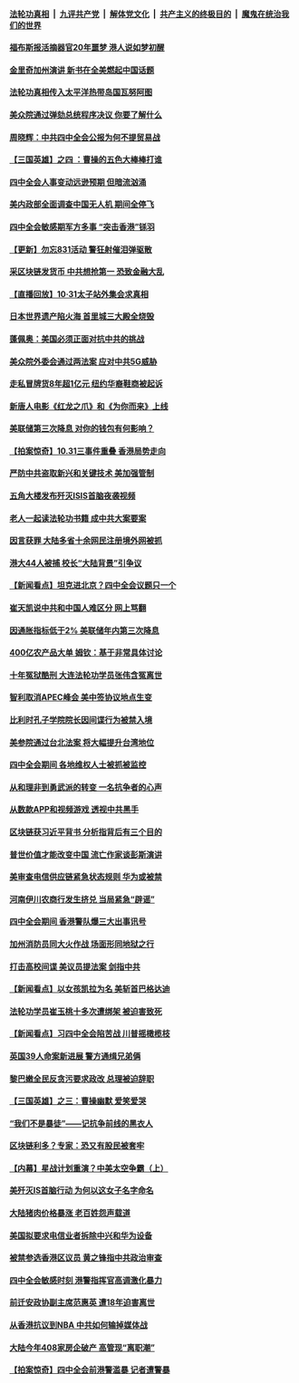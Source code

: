 ####  [法轮功真相](../../../../basic/blob/master/README.md?t=11010026) &nbsp;|&nbsp; [九评共产党](../../../../9ping.md/blob/master/README.md?t=11010026) &nbsp;|&nbsp; [解体党文化](../../../../jtdwh.md/blob/master/README.md?t=11010026)  &nbsp;|&nbsp; [共产主义的终极目的](../../../../gczydzjmd.md/blob/master/README.md?t=11010026) &nbsp;|&nbsp; [魔鬼在统治我们的世界](../../../../mgztzwmdsj.md/blob/master/README.md?t=11010026) 

#### [福布斯报活摘器官20年噩梦 港人说如梦初醒](../pages/nf4514/n11625746.md?t=11010026) 

#### [金里奇加州演讲 新书在全美燃起中国话题](../pages/nf4514/n11625392.md?t=11010026) 

#### [法轮功真相传入太平洋热带岛国瓦努阿图](../pages/nf4514/n11625277.md?t=11010026) 

#### [美众院通过弹劾总统程序决议 你要了解什么](../pages/nf4514/n11625117.md?t=11010026) 

#### [周晓辉：中共四中全会公报为何不提贸易战](../pages/nf4514/n11625258.md?t=11010026) 

#### [【三国英雄】之四 ：曹操的五色大棒棒打谁](../pages/nf4514/n11622424.md?t=11010026) 

#### [四中全会人事变动远逊预期 但暗流汹涌](../pages/nf4514/n11624775.md?t=11010026) 

#### [美内政部全面调查中国无人机 期间全停飞](../pages/nf4514/n11625006.md?t=11010026) 

#### [四中全会敏感期军方多事 “突击香港”铩羽](../pages/nf4514/n11624978.md?t=11010026) 

#### [【更新】勿忘831活动 警狂射催泪弹驱散](../pages/nf4514/n11624549.md?t=11010026) 

#### [采区块链发货币 中共想抢第一 恐致金融大乱](../pages/nf4514/n11624715.md?t=11010026) 

#### [【直播回放】10·31太子站外集会求真相](../pages/nf4514/n11623245.md?t=11010026) 

#### [日本世界遗产陷火海 首里城三大殿全烧毁](../pages/nf4514/n11624622.md?t=11010026) 

#### [蓬佩奥：美国必须正面对抗中共的挑战](../pages/nf4514/n11624518.md?t=11010026) 

#### [美众院外委会通过两法案 应对中共5G威胁](../pages/nf4514/n11624448.md?t=11010026) 

#### [走私冒牌货8年超1亿元 纽约华裔鞋商被起诉](../pages/nf4514/n11623939.md?t=11010026) 

#### [新唐人电影《红龙之爪》和《为你而来》上线](../pages/nf4514/n11623313.md?t=11010026) 

#### [美联储第三次降息 对你的钱包有何影响？](../pages/nf4514/n11623402.md?t=11010026) 

#### [【拍案惊奇】10.31三事件重叠 香港局势走向](../pages/nf4514/n11623690.md?t=11010026) 

#### [严防中共盗取新兴和关键技术 美加强管制](../pages/nf4514/n11623285.md?t=11010026) 

#### [五角大楼发布歼灭ISIS首脑夜袭视频](../pages/nf4514/n11623560.md?t=11010026) 

#### [老人一起读法轮功书籍 成中共大案要案](../pages/nf4514/n11618082.md?t=11010026) 

#### [因言获罪 大陆多省十余网民注册境外网被抓](../pages/nf4514/n11623272.md?t=11010026) 

#### [港大44人被捕 校长“大陆背景”引争议](../pages/nf4514/n11623339.md?t=11010026) 

#### [【新闻看点】坦克进北京？四中全会议题只一个](../pages/nf4514/n11623071.md?t=11010026) 

#### [崔天凯说中共和中国人难区分 网上骂翻](../pages/nf4514/n11623226.md?t=11010026) 

#### [因通胀指标低于2% 美联储年内第三次降息](../pages/nf4514/n11623141.md?t=11010026) 

#### [400亿农产品大单 姆钦：基于非常具体讨论](../pages/nf4514/n11623061.md?t=11010026) 

#### [十年冤狱酷刑 大连法轮功学员张伟含冤离世](../pages/nf4514/n11622646.md?t=11010026) 

#### [智利取消APEC峰会 美中签协议地点生变](../pages/nf4514/n11622782.md?t=11010026) 

#### [比利时孔子学院院长因间谍行为被禁入境](../pages/nf4514/n11621862.md?t=11010026) 

#### [美参院通过台北法案 将大幅提升台湾地位](../pages/nf4514/n11621924.md?t=11010026) 

#### [四中全会期间 各地维权人士被抓被监控](../pages/nf4514/n11621369.md?t=11010026) 

#### [从和理非到勇武派的转变 一名抗争者的心声](../pages/nf4514/n11616672.md?t=11010026) 

#### [从数款APP和视频游戏 透视中共黑手](../pages/nf4514/n11621089.md?t=11010026) 

#### [区块链获习近平背书 分析指背后有三个目的](../pages/nf4514/n11621035.md?t=11010026) 

#### [普世价值才能改变中国 流亡作家谈彭斯演讲](../pages/nf4514/n11620911.md?t=11010026) 

#### [美审查电信供应链紧急状态规则 华为或被禁](../pages/nf4514/n11620950.md?t=11010026) 

#### [河南伊川农商行发生挤兑 当局紧急“辟谣”](../pages/nf4514/n11620544.md?t=11010026) 

#### [四中全会期间 香港警队爆三大出事讯号](../pages/nf4514/n11620743.md?t=11010026) 

#### [加州消防员同大火作战 场面形同地狱之行](../pages/nf4514/n11620613.md?t=11010026) 

#### [打击高校间谍 美议员提法案 剑指中共](../pages/nf4514/n11620719.md?t=11010026) 

#### [【新闻看点】以女孩凯拉为名 美斩首巴格达迪](../pages/nf4514/n11620538.md?t=11010026) 

#### [法轮功学员崔玉桃十多次遭绑架 被迫害致死](../pages/nf4514/n11619827.md?t=11010026) 

#### [【新闻看点】习四中全会陷苦战 川普摇橄榄枝](../pages/nf4514/n11620500.md?t=11010026) 

#### [英国39人命案新进展 警方通缉兄弟俩](../pages/nf4514/n11620463.md?t=11010026) 

#### [黎巴嫩全民反贪污要求政改 总理被迫辞职](../pages/nf4514/n11620347.md?t=11010026) 

#### [【三国英雄】之三：曹操幽默 爱笑爱哭](../pages/nf4514/n11620112.md?t=11010026) 

#### [“我们不是暴徒”——记抗争前线的黑衣人](../pages/nf4514/n11616035.md?t=11010026) 

#### [区块链利多？专家：恐又有股民被套牢](../pages/nf4514/n11620094.md?t=11010026) 

#### [【内幕】星战计划重演？中美太空争霸（上）](../pages/nf4514/n11611319.md?t=11010026) 

#### [美歼灭IS首脑行动 为何以这女子名字命名](../pages/nf4514/n11619893.md?t=11010026) 

#### [大陆猪肉价格暴涨 老百姓怨声载道](../pages/nf4514/n11619659.md?t=11010026) 

#### [美国拟要求电信业者拆除中兴和华为设备](../pages/nf4514/n11619726.md?t=11010026) 

#### [被禁参选香港区议员 黄之锋指中共政治审查](../pages/nf4514/n11619710.md?t=11010026) 

#### [四中全会敏感时刻 港警指挥官高调激化暴力](../pages/nf4514/n11619174.md?t=11010026) 

#### [前迁安政协副主席范惠英 遭18年迫害离世](../pages/nf4514/n11617401.md?t=11010026) 

#### [从香港抗议到NBA 中共如何输掉媒体战](../pages/nf4514/n11618839.md?t=11010026) 

#### [大陆今年408家房企破产 高管现“离职潮”](../pages/nf4514/n11618545.md?t=11010026) 

#### [【拍案惊奇】四中全会前港警滥暴 记者遭警暴](../pages/nf4514/n11618739.md?t=11010026) 

